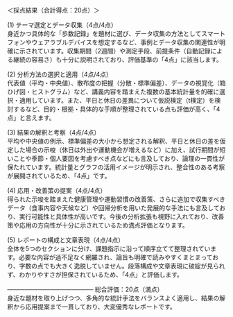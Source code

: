 ＜採点結果（合計得点：20点）＞

(1) テーマ選定とデータ収集（4点/4点）  
身近かつ具体的な「歩数記録」を題材に選び、データ収集の方法としてスマートフォンやウェアラブルデバイスを想定するなど、事例とデータ収集の関連性が明確に示されています。収集期間（2週間）や測定手段、前提条件（自動記録による継続の容易さ）も十分に説明されており、評価基準の「4点」に該当します。

(2) 分析方法の選択と適用（4点/4点）  
代表値（平均・中央値）、散布度の把握（分散・標準偏差）、データの視覚化（箱ひげ図・ヒストグラム）など、講義内容を踏まえた複数の基本統計量を的確に選択・適用しています。また、平日と休日の差異について仮説検定（t検定）を検討するなど、目的・根拠・具体的な手順が整理されている点も評価が高く、「4点」と言えます。

(3) 結果の解釈と考察（4点/4点）  
平均や中央値の例示、標準偏差の大小から想定される解釈、平日と休日の差を仮定した場合の示唆（休日は外出や運動機会が増えるなど）に加え、試行期間が短いことや季節・個人要因を考慮すべき点などにも言及しており、論理の一貫性が保たれています。統計量とグラフの活用イメージが明示され、整合性のある考察が展開されているため、「4点」です。

(4) 応用・改善策の提案（4点/4点）  
得られた示唆を踏まえた健康管理や運動習慣の改善策、さらに追加で収集すべきデータ（食事内容や天候など）や回帰分析を用いた発展的な手法にも言及しており、実行可能性と具体性が高いです。今後の分析拡張も視野に入れており、改善策や応用の方向性が十分に示されているため満点評価となります。

(5) レポートの構成と文章表現（4点/4点）  
全体を5つのセクションに分け、課題指示に沿って順序立てて整理されています。必要な内容が過不足なく網羅され、論旨も明確で読みやすくまとまっており、字数の点でも大きく逸脱していません。段落構成や文章表現に破綻が見られず、わかりやすさが担保されているため、「4点」と評価します。

────────────────────
総合評価：20点（満点）  
身近な題材を取り上げつつ、多角的な統計手法をバランスよく適用し、結果の解釈から応用提案まで一貫しており、大変優秀なレポートです。